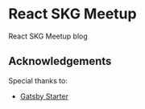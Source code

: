 # React SKG Meetup

React SKG Meetup blog

## Acknowledgements

Special thanks to:

- [Gatsby Starter](https://vagr9k.github.io/gatsby-advanced-starter/)
